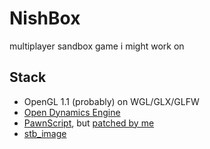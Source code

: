 # NishBox

multiplayer sandbox game i might work on

## Stack
 - OpenGL 1.1 (probably) on WGL/GLX/GLFW
 - [Open Dynamics Engine](https://ode.org)
 - [PawnScript](https://www.compuphase.com/pawn/pawn.htm), but [patched by me](https://github.com/nishiowo/pawn)
 - [stb_image](https://github.com/nothings/stb)
